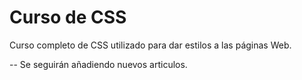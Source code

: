 # Curso de CSS

Curso completo de CSS utilizado para dar estilos a las páginas Web. 

-- Se seguirán añadiendo nuevos articulos. 
